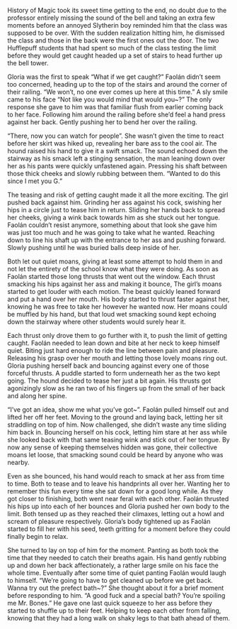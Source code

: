 History of Magic took its sweet time getting to the end, no doubt due to the professor entirely missing the sound of the bell and taking an extra few moments before an annoyed Slytherin boy reminded him that the class was supposed to be over. With the sudden realization hitting him, he dismissed the class and those in the back were the first ones out the door. The two Hufflepuff students that had spent so much of the class testing the limit before they would get caught headed up a set of stairs to head further up the bell tower.

Gloria was the first to speak “What if we get caught?” Faolán didn’t seem too concerned, heading up to the top of the stairs and around the corner of their railing. “We won’t, no one ever comes up here at this time.” A sly smile came to his face “Not like you would mind that would you~?” The only response she gave to him was that familiar flush from earlier coming back to her face. Following him around the railing before she’d feel a hand press against her back. Gently pushing her to bend her over the railing.

“There, now you can watch for people”. She wasn’t given the time to react before her skirt was hiked up, revealing her bare ass to the cool air. The hound raised his hand to give it a swift smack. The sound echoed down the stairway as his smack left a stinging sensation, the man leaning down over her as his pants were quickly unfastened again. Pressing his shaft between those thick cheeks and slowly rubbing between them. “Wanted to do this since I met you G.” 

The teasing and risk of getting caught made it all the more exciting. The girl pushed back against him. Grinding her ass against his cock, swishing her hips in a circle just to tease him in return. Sliding her hands back to spread her cheeks, giving a wink back towards him as she stuck out her tongue. Faolán couldn’t resist anymore, something about that look she gave him was just too much and he was going to take what he wanted. Reaching down to line his shaft up with the entrance to her ass and pushing forward. Slowly pushing until he was buried balls deep inside of her.

Both let out quiet moans, giving at least some attempt to hold them in and not let the entirety of the school know what they were doing. As soon as Faolán started those long thrusts that went out the window. Each thrust smacking his hips against her ass and making it bounce, The girl’s moans started to get louder with each motion. The beast quickly leaned forward and put a hand over her mouth. His body started to thrust faster against her, knowing he was free to take her however he wanted now. Her moans could be muffled by his hand, but that loud wet smacking sound kept echoing down the stairway where other students would surely hear it. 

Each thrust only drove them to go further with it, to push the limit of getting caught. Faolán needed to lean down and bite at her neck to keep himself quiet. Biting just hard enough to ride the line between pain and pleasure. Releasing his grasp over her mouth and letting those lovely moans ring out. Gloria pushing herself back and bouncing against every one of those forceful thrusts. A puddle started to form underneath her as the two kept going. The hound decided to tease her just a bit again. His thrusts got agonizingly slow as he ran two of his fingers up from the small of her back and along her spine. 

“I’ve got an idea, show me what you’ve got~”. Faolán pulled himself out and lifted her off her feet. Moving to the ground and laying back, letting her sit straddling on top of him. Now challenged, she didn’t waste any time sliding him back in. Bouncing herself on his cock, letting him stare at her ass while she looked back with that same teasing wink and stick out of her tongue. By now any sense of keeping themselves hidden was gone, their collective moans let loose, that smacking sound could be heard by anyone who was nearby.

Even as she bounced, his hand would reach to smack at her ass from time to time. Both to tease and to leave his handprints all over her. Wanting her to remember this fun every time she sat down for a good long while. As they got closer to finishing, both went near feral with each other. Faolán thrusted his hips up into each of her bounces and Gloria pushed her own body to the limit. Both tensed up as they reached their climaxes, letting out a howl and scream of pleasure respectively. Gloria’s body tightened up as Faolán started to fill her with his seed, teeth gritting for a moment before they could finally begin to relax.

She turned to lay on top of him for the moment. Panting as both took the time that they needed to catch their breaths again. His hand gently rubbing up and down her back affectionately, a rather large smile on his face the whole time. Eventually after some time of quiet panting Faolán would laugh to himself. “We’re going to have to get cleaned up before we get back. Wanna try out the prefect bath~?” She thought about it for a brief moment before responding to him. “A good fuck and a special bath? You’re spoiling me Mr. Bones.” He gave one last quick squeeze to her ass before they started to shuffle up to their feet. Helping to keep each other from falling, knowing that they had a long walk on shaky legs to that bath ahead of them.